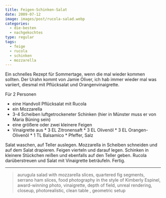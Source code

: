 ```yaml
---
title: Feigen-Schinken-Salat
date: 2009-07-12
image: images/post/rucola-salad.webp
categories: 
  - die-besten
  - nachgekochtes
type: regular
tags: 
  - feige
  - rucola
  - schinken
  - mozzarella
---
```


Ein schnelles Rezept für Sommertage, wenn die mal wieder kommen sollten. Der Urahn kommt von Jamie Oliver, ich hab immer wieder mal was variiert, diesmal mit Pflücksalat und Orangenvinaigrette.

Für 2 Personen

* eine Handvoll Pflücksalat mit Rucola
* ein Mozzarella 
* 3-4 Scheiben luftgetrockeneter Schinken (hier in Münster muss er von Maria Büning sein) 
* eine größere oder zwei kleinere Feigen 
* Vinaigrette aus \* 3 EL Zitronensaft \* 3 EL Olivenöl \* 3 EL Orangen-Olivenöl \* 1 TL Balsamico \* Pfeffer, Salz

Salat waschen, auf Teller auslegen. Mozzarella in Scheiben schneiden und auf dem Salat drapieren. Feigen vierteln und darauf legen. Schinken in kleinere Stückchen reißen und ebenfalls auf den Teller geben. Rucola darüberstreuen und Salat mit Vinaigrette beträufeln. Fertig.

----

> aurugula salad with mozzarella slices, quartered fig segments, serrano ham slices, food photography in the style of Kimberly Espinel, award-winning photo, vinaigrette, depth of field, unreal rendering, closeup, photorealistic, clean table , geometric setup